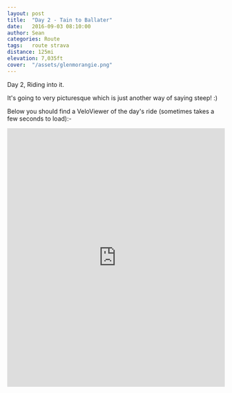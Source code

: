 ```yaml
---
layout: post
title:  "Day 2 - Tain to Ballater"
date:   2016-09-03 08:10:00
author: Sean
categories: Route
tags:	route strava
distance: 125mi
elevation: 7,035ft
cover:  "/assets/glenmorangie.png"
---
```


Day 2, Riding into it.

It's going to very picturesque which is just another way of saying
steep! :)

Below you should find a VeloViewer of the day's ride (sometimes takes a
few seconds to load):-

<iframe style="width:100%;height:600px;" src="https://veloviewer.com/routes/6928265/embed2" frameborder="0" scrolling="no"></iframe>
